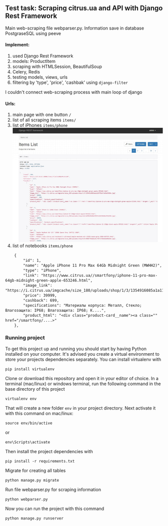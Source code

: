 ## Test task: Scraping citrus.ua and API with Django Rest Framework
Main web-scraping file webparser.py.
Information save in database PostgraseSQL using peeve

#### Implement:
  1. used Django Rest Framework
  2. models: ProductItem
  3. scraping with HTMLSession, BeautifulSoup
  4. Celery, Redis
  5. testing models, views, urls
  6. filtering by 'type', 'price', 'cashbak' using ```django-filter```
  
I couldn't connect web-scraping process with main loop of django 
  
#### Urls:
1. main page with one button  ```/```
2. list of all scraping items ```items/```
3. list of iPhones ```items/phone```
![](templates/api_page.jpg)
4. list of notebooks ```items/phone```
```
    {
        "id": 1,
        "name": "Apple iPhone 11 Pro Max 64Gb Midnight Green (MWHH2)",
        "type": "iPhone",
        "link": "https://www.citrus.ua//smartfony/iphone-11-pro-max-64gb-midnight-green-apple-653246.html",
        "image_link": "https://i.citrus.ua/imgcache/size_180/uploads/shop/1/3/1354916085a1a1199f81e7cd5a69686e.jpg",
        "price": 39999,
        "cashback": 699,
        "specifications": "Материалы корпуса: Металл, Стекло; Влагозащита: IP68; Влагозащита: IP68; К....",
        "product_html": "<div class="product-card__name"><a class="" href="/smartfony/....>"
    },
```

### Running project

To get this project up and running you should start by having Python installed on your computer. It's advised you create a virtual environment to store your projects dependencies separately. You can install virtualenv with

```
pip install virtualenv
```

Clone or download this repository and open it in your editor of choice. In a terminal (mac/linux) or windows terminal, run the following command in the base directory of this project

```
virtualenv env
```

That will create a new folder `env` in your project directory. Next activate it with this command on mac/linux:

```
source env/bin/active
```
 or 
 ```
 env\Scripts\activate
```

Then install the project dependencies with

```
pip install -r requirements.txt
```

Migrate for creating all tables 

```
python manage.py migrate
```

Run file webparser.py for scraping information 

```
python webparser.py
```

Now you can run the project with this command

```
python manage.py runserver
```

